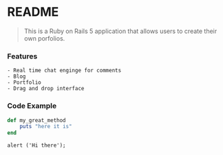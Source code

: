# README

>This is a Ruby on Rails 5 application that allows users to create their own porfolios.

### Features

	- Real time chat enginge for comments
	- Blog
	- Portfolio
	- Drag and drop interface

### Code Example

```ruby
def my_great_method
	puts "here it is"
end
```

```jacvscript
alert ('Hi there');
```



